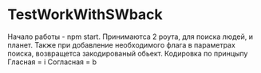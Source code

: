 # TestWorkWithSWback
Начало работы - npm start.
Принимаютса 2 роута, для поиска людей, и планет. Также при добавление необходимого флага в параметрах поиска, возвращетса закодированый обьект. Кодировка по принцыпу Гласная = i Согласная = b
